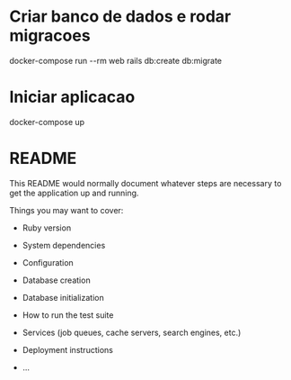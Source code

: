 # Criar banco de dados e rodar migracoes
docker-compose run --rm web rails db:create db:migrate

# Iniciar aplicacao
docker-compose up

# README

This README would normally document whatever steps are necessary to get the
application up and running.

Things you may want to cover:

* Ruby version

* System dependencies

* Configuration

* Database creation

* Database initialization

* How to run the test suite

* Services (job queues, cache servers, search engines, etc.)

* Deployment instructions

* ...
